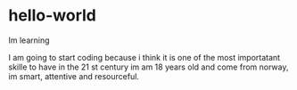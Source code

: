 # hello-world
Im learning


I am going to start coding because i think it is one of the most importatant skille to have in the 21 st century
im am 18 years old and come from norway, im smart, attentive and resourceful. 
